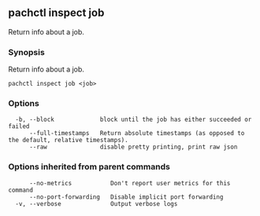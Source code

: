 ## pachctl inspect job

Return info about a job.

### Synopsis


Return info about a job.

```
pachctl inspect job <job>
```

### Options

```
  -b, --block             block until the job has either succeeded or failed
      --full-timestamps   Return absolute timestamps (as opposed to the default, relative timestamps).
      --raw               disable pretty printing, print raw json
```

### Options inherited from parent commands

```
      --no-metrics           Don't report user metrics for this command
      --no-port-forwarding   Disable implicit port forwarding
  -v, --verbose              Output verbose logs
```


